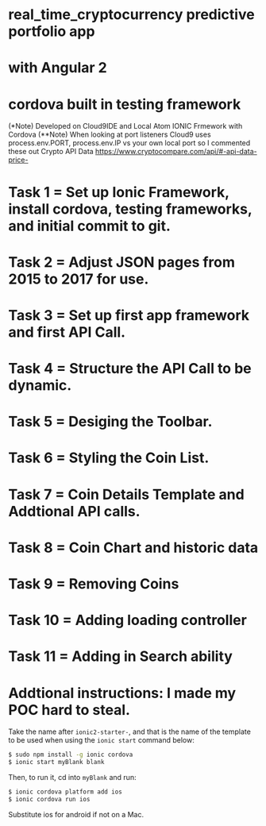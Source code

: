 # real_time_cryptocurrency predictive portfolio app 
# with Angular 2
# cordova built in testing framework
(*Note) Developed on Cloud9IDE and Local Atom IONIC Frmework with Cordova 
(**Note) When looking at port listeners Cloud9 uses process.env.PORT, process.env.IP vs your own local port so I commented these out
Crypto API Data https://www.cryptocompare.com/api/#-api-data-price-


# Task 1  = Set up Ionic Framework, install cordova, testing frameworks, and initial commit to git.
# Task 2  = Adjust JSON pages from 2015 to 2017 for use. 
# Task 3  = Set up first app framework and first  API Call.
# Task 4  = Structure the API Call to be dynamic.
# Task 5  = Desiging the Toolbar.
# Task 6  = Styling the Coin List.
# Task 7  = Coin Details Template and Addtional API calls.
# Task 8  = Coin Chart and historic data
# Task 9  = Removing Coins
# Task 10 = Adding loading controller
# Task 11 = Adding in Search ability





# Addtional instructions: I made my POC hard to steal. 

Take the name after `ionic2-starter-`, and that is the name of the template to be used when using the `ionic start` command below:

```bash
$ sudo npm install -g ionic cordova
$ ionic start myBlank blank
```

Then, to run it, cd into `myBlank` and run:

```bash
$ ionic cordova platform add ios
$ ionic cordova run ios
```

Substitute ios for android if not on a Mac.



